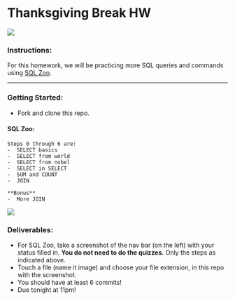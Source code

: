 # Thanksgiving Break HW

![](https://media.giphy.com/media/3o6ZsYGMkqcR5awXV6/giphy.gif)

### Instructions:

For this homework, we will be practicing more SQL queries and commands using [SQL Zoo](https://sqlzoo.net/).

********
### Getting Started:
-  Fork and clone this repo.

#### SQL Zoo:
```
Steps 0 through 6 are:
-  SELECT basics
-  SELECT from world
-  SELECT from nobel
-  SELECT in SELECT
-  SUM and COUNT
-  JOIN

**Bonus**
-  More JOIN
```

![](https://media.giphy.com/media/1gOadI4RGkrFpbMF7r/giphy.gif)

### Deliverables:

-  For SQL Zoo, take a screenshot of the nav bar (on the left) with your status filled in. **You do not need to do the quizzes.** Only the steps as indicated above. 
-  Touch a file (name it image) and choose your file extension, in this repo with the screenshot.
-  You should have at least 6 commits!
-  Due tonight at 11pm!
